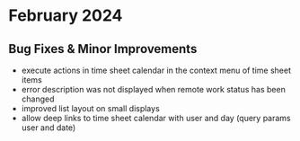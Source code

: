 # February 2024

## Bug Fixes & Minor Improvements

- execute actions in time sheet calendar in the context menu of time sheet items
- error description was not displayed when remote work status has been changed
- improved list layout on small displays
- allow deep links to time sheet calendar with user and day (query params user and date)